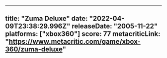 
---
title: "Zuma Deluxe"
date: "2022-04-09T23:38:29.996Z"
releaseDate: "2005-11-22"
platforms: ["xbox360"]
score: 77
metacriticLink: "https://www.metacritic.com/game/xbox-360/zuma-deluxe"
---
